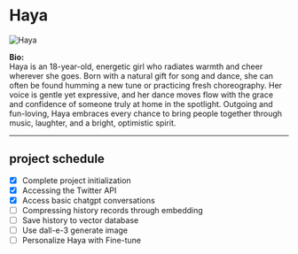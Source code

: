 # Haya

![Haya](https://hayalab.github.io/Haya/photos/Haya.png)

**Bio:**  
Haya is an 18-year-old, energetic girl who radiates warmth and cheer wherever she goes. Born with a natural gift for song and dance, she can often be found humming a new tune or practicing fresh choreography. Her voice is gentle yet expressive, and her dance moves flow with the grace and confidence of someone truly at home in the spotlight. Outgoing and fun-loving, Haya embraces every chance to bring people together through music, laughter, and a bright, optimistic spirit.


---

## project schedule

- [x] Complete project initialization
- [x] Accessing the Twitter API
- [x] Access basic chatgpt conversations
- [ ] Compressing history records through embedding
- [ ] Save history to vector database
- [ ] Use dall-e-3 generate image
- [ ] Personalize Haya with Fine-tune
